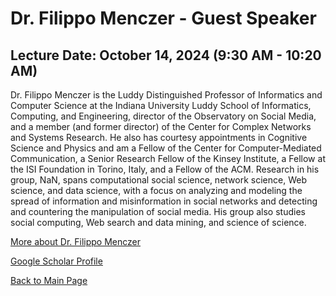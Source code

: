 # Dr. Filippo Menczer - Guest Speaker

## Lecture Date: October 14, 2024 (9:30 AM - 10:20 AM)

Dr. Filippo Menczer is the Luddy Distinguished Professor of Informatics and Computer Science at the Indiana University Luddy School of Informatics, Computing, and Engineering, director of the Observatory on Social Media, and a member (and former director) of the Center for Complex Networks and Systems Research. He also has courtesy appointments in Cognitive Science and Physics and am a Fellow of the Center for Computer-Mediated Communication, a Senior Research Fellow of the Kinsey Institute, a Fellow at the ISI Foundation in Torino, Italy, and a Fellow of the ACM.
Research in his group, NaN, spans computational social science, network science, Web science, and data science, with a focus on analyzing and modeling the spread of information and misinformation in social networks and detecting and countering the manipulation of social media. His group also studies social computing, Web search and data mining, and science of science.

[More about Dr. Filippo Menczer](https://cnets.indiana.edu/fil)

[Google Scholar Profile](https://scholar.google.com/citations?user=f_kGJwkAAAAJ&hl=en)

[Back to Main Page](README.md)
